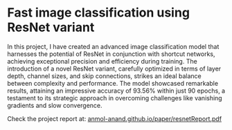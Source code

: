 # Fast image classification using ResNet variant

In this project, I have created an advanced image classification model that harnesses the potential of ResNet in conjunction with shortcut networks, achieving exceptional precision and efficiency during training. The introduction of a novel ResNet variant, carefully optimized in terms of layer depth, channel sizes, and skip connections, strikes an ideal balance between complexity and performance. The model showcased remarkable results, attaining an impressive accuracy of 93.56% within just 90 epochs, a testament to its strategic approach in overcoming challenges like vanishing gradients and slow convergence.

Check the project report at: [anmol-anand.github.io/paper/resnetReport.pdf](https://anmol-anand.github.io/paper/resnetReport.pdf)
